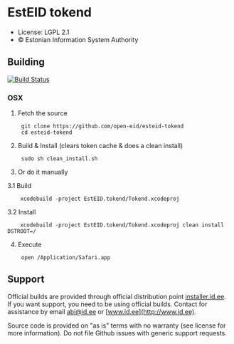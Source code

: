 # EstEID tokend

 * License: LGPL 2.1
 * &copy; Estonian Information System Authority

## Building
[![Build Status](https://travis-ci.org/open-eid/esteid-tokend.svg?branch=master)](https://travis-ci.org/open-eid/esteid-tokend)
        
### OSX

1. Fetch the source

        git clone https://github.com/open-eid/esteid-tokend
        cd esteid-tokend

2. Build & Install (clears token cache & does a clean install)

        sudo sh clean_install.sh
        
3. Or do it manually
        
 3.1 Build

        xcodebuild -project EstEID.tokend/Tokend.xcodeproj
        
 3.2 Install
        
        xcodebuild -project EstEID.tokend/Tokend.xcodeproj clean install DSTROOT=/

4. Execute

        open /Application/Safari.app

## Support
Official builds are provided through official distribution point [installer.id.ee](https://installer.id.ee). If you want support, you need to be using official builds. Contact for assistance by email [abi@id.ee](mailto:abi@id.ee) or [www.id.ee](http://www.id.ee).

Source code is provided on "as is" terms with no warranty (see license for more information). Do not file Github issues with generic support requests.
